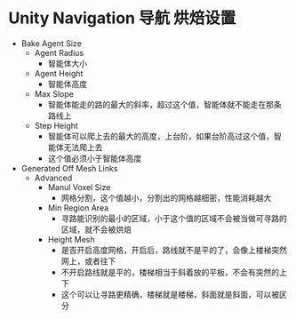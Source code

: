 # Unity Navigation 导航 烘焙设置
- Bake Agent Size
  - Agent Radius
    - 智能体大小
  - Agent Height
    - 智能体高度
  - Max Slope
    - 智能体能走的路的最大的斜率，超过这个值，智能体就不能走在那条路线上
  - Step Height
    - 智能体可以爬上去的最大的高度，上台阶，如果台阶高过这个值，智能体无法爬上去
    - 这个值必须小于智能体高度
- Generated Off Mesh Links
  - Advanced
    - Manul Voxel Size
      - 网格分割，这个值越小，分割出的网格越细密，性能消耗越大
    - Min Region Area
      - 寻路能识别的最小的区域，小于这个值的区域不会被当做可寻路的区域，就不会被烘焙
    - Height Mesh
      - 是否开启高度网格，开启后，路线就不是平的了，会像上楼梯突然网上，或者往下
      - 不开启路线就是平的，楼梯相当于斜着放的平板，不会有突然的上下
      - 这个可以让寻路更精确，楼梯就是楼梯，斜面就是斜面，可以被区分